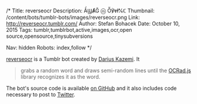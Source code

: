 /*
Title: reverseocr
Description: ẦϢȺĞ ⓜ Ṏ℣ⱴⱡ⅍ℂ
Thumbnail: /content/bots/tumblr-bots/images/reverseocr.png
Link: http://reverseocr.tumblr.com/
Author: Stefan Bohacek
Date: October 10, 2015
Tags: tumblr,tumblrbot,active,images,ocr,open source,opensource,tinysubversions

Nav: hidden
Robots: index,follow
*/

[reverseocr](http://reverseocr.tumblr.com/) is a Tumblr bot created by [Darius Kazemi](https://twitter.com/tinysubversions). It

> grabs a random word and draws semi-random lines until the [OCRad.js](http://antimatter15.com/ocrad.js/demo.html) library recognizes it as the word.

The bot's source code is available [on GitHub](https://github.com/dariusk/reverseocr) and it also includes code necessary to post to [Twitter](https://twitter.com/).